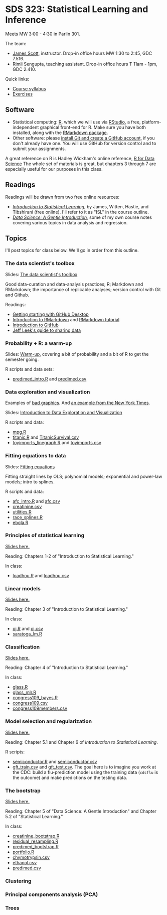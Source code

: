 # SDS 323: Statistical Learning and Inference  

Meets MW 3:00 - 4:30 in Parlin 301.  

The team:  
- [James Scott](https://jgscott.github.io/), instructor.  Drop-in office hours MW 1:30 to 2:45, GDC 7.516.  
- Rimli Sengupta, teaching assistant.  Drop-in office hours T 11am - 1pm, GDC 2.410.  

Quick links:
- [Course syllabus](ref/SDS323_Spring2020_Syllabus.pdf)   
- [Exercises](exercises/)  


## Software

- Statistical computing: [R](http://www.r-project.org), which we will use via [RStudio](http://www.rstudio.com), a free, platform-independent graphical front-end for R.  Make sure you have both installed, along with the [RMarkdown package](http://rmarkdown.rstudio.com).   
- Other software: please [install Git and create a GitHub account](https://help.github.com/articles/set-up-git/), if you don't already have one.  You will use GitHub for version control and to submit your assignments.  

A great reference on R is Hadley Wickham's online reference, [R for Data Science](https://r4ds.had.co.nz/)  The whole set of materials is great, but chapters 3 through 7 are especially useful for our purposes in this class.  

## Readings

Readings will be drawn from two free online resources:  
- [_Introduction to Statistical Learning_](http://faculty.marshall.usc.edu/gareth-james/ISL/), by James, Witten, Hastie, and Tibshirani (free online).   I'll refer to it as "ISL" in the course outline.  
- [_Data Science: A Gentle Introduction_](ref/DataScience.pdf), some of my own course notes covering various topics in data analysis and regression.   
 

## Topics

I'll post topics for class below.  We'll go in order from this outline.  


### The data scientist's toolbox

Slides: [The data scientist's toolbox](slides/00_toolbox/00_datascience_toolbox.pdf)    

Good data-curation and data-analysis practices; R; Markdown and RMarkdown; the importance of replicable analyses; version control with Git and Github.

Readings:  
- [Getting starting with GitHub Desktop](https://help.github.com/en/desktop/getting-started-with-github-desktop)  
- [Introduction to RMarkdown](http://rmarkdown.rstudio.com) and [RMarkdown tutorial](https://rmarkdown.rstudio.com/lesson-1.html)  
- [Introduction to GitHub](https://guides.github.com/activities/hello-world/)   
- [Jeff Leek's guide to sharing data](https://github.com/jtleek/datasharing)  


### Probability + R: a warm-up

Slides: [Warm-up](slides/01_warmup/01_warmup.pdf), covering a bit of probability and a bit of R to get the semester going.  

R scripts and data sets:  
- [predimed_intro.R](R/predimed_intro.R) and [predimed.csv](data/predimed.csv)   


### Data exploration and visualization

Examples of [bad graphics](ref/badgraphics.pdf).  And [an example from the New York Times](https://www.nytimes.com/interactive/2018/08/30/climate/how-much-hotter-is-your-hometown.html).  

Slides: [Introduction to Data Exploration and Visualization](slides/02_intro_dataviz/02_intro_dataviz.pdf)    

R scripts and data:  
- [mpg.R](R/mpg.R)  
- [titanic.R](R/titanic.R) and [TitanicSurvival.csv](data/TitanicSurvival.csv)  
- [toyimports_linegraph.R](R/toyimports_linegraph.R) and [toyimports.csv](data/toyimports.csv)  


### Fitting equations to data

Slides: [Fitting equations](slides/03_fitting_equations/03_fitting_equations.pdf)  

Fitting straight lines by OLS; polynomial models; exponential and power-law models; intro to splines.  
  
R scripts and data:    
- [afc_intro.R](./R/afc_intro.R) and [afc.csv](data/afc.csv)
- [creatinine.csv](data/creatinine.csv)  
- [utilities.R](./R/utilities.R)  
- [race_splines.R](./R/race_splines.R)  
- [ebola.R](./R/ebola.R)


### Principles of statistical learning

[Slides here.](slides/04_intro_learning/04_intro_learning.pdf)  

Reading: Chapters 1-2 of "Introduction to Statistical Learning."

In class:  
- [loadhou.R](R/loadhou.R) and [loadhou.csv](data/loadhou.csv)   

<!-- - [spamtoy.R](R/spamtoy.r)  
- [spamfit.csv](data/spamfit.csv)   
- [spamtest.csv](data/spamtest.csv)   
 -->


### Linear models

[Slides here.](slides/05_linear_models/05_linear_models.pdf)  

Reading: Chapter 3 of "Introduction to Statistical Learning."

In class:  
- [oj.R](R/oj.R) and [oj.csv](data/oj.csv)   
- [saratoga_lm.R](R/saratoga_lm.R)  


### Classification

[Slides here.](slides/06-classification/06-classification.pdf)  

Reading: Chapter 4 of "Introduction to Statistical Learning."

In class:  
- [glass.R](R/glass.R)  
- [glass_mlr.R](R/glass_mlr.R)  
- [congress109_bayes.R](R/congress109_bayes.R)  
- [congress109.csv](data/congress109.csv)   
- [congress109members.csv](data/congress109members.csv)   


### Model selection and regularization  

[Slides here.](slides/07-selection_regularization/07-selection_regularization.pdf)

Reading: Chapter 5.1 and Chapter 6 of _Introduction to Statistical Learning_.  

R scripts:  
- [semiconductor.R](R/semiconductor.R) and [semiconductor.csv](data/semiconductor.csv)  
- [gft_train.csv](data/gft_train.csv) and [gft_test.csv](data/gft_test.csv).  The goal here is to imagine you work at the CDC: build a flu-prediction model using the training data (`cdcflu` is the outcome) and make predictions on the testing data.  



### The bootstrap

[Slides here.](slides/08_bootstrap/08_bootstrap.pdf)

Reading: Chapter 5 of "Data Science: A Gentle Introduction" and Chapter 5.2 of "Statistical Learning."  

In class:  
- [creatinine_bootstrap.R](R/creatinine_bootstrap.R)  
- [residual_resampling.R](R/residual_resampling.R)  
- [predimed_bootstrap.R](R/predimed_bootstrap.R)    
- [portfolio.R](R/portfolio.R)   
- [chymotrypsin.csv](data/chymotrypsin.csv)   
- [ethanol.csv](data/ethanol.csv)    
- [predimed.csv](data/predimed.csv)    




### Clustering

<!-- K-means clustering; hierarchical clustering.  Reference: chapters 10.1 and 10.3 of "Introduction to Statistical Learning."

Slides: [Introduction to clustering.](http://rpubs.com/jgscott/clustering)    

Scripts and data:  
- [cars.R](R/cars.R) and [cars.csv](data/cars.csv) 
- [hclust_examples.R](R/hclust_examples.R)   
- [linkage_minmax.R](R/linkage_minmax.R)   
- [we8there.R](R/we8there.R)   -->  


### Principal components analysis (PCA)

<!-- Slides: [Introduction to PCA](http://rpubs.com/jgscott/PCA)    

Reference: ISL Section 10.2 


Scripts and data:  
- [pca_intro.R](R/pca_intro.R)  
- [congress109.R](R/congress109.R), [congress109.csv](data/congress109.csv), and [congress109members.csv](data/congress109members.csv)  
- [NCI60.R](R/NCI60.R)  

If time:  
- [FXmonthly.R](R/FXmonthly.R), [FXmonthly.csv](data/FXmonthly.csv), and [currency_codes.txt](data/currency_codes.txt)    
- [gasoline.R](R/gasoline.R) and [gasoline.csv](data/gasoline.csv)   

 -->

### Trees

<!-- 
[Slides on trees](notes/trees.pdf).  

Reading: Chapter 8 of _Introduction to Statistical Learning_.
 -->

